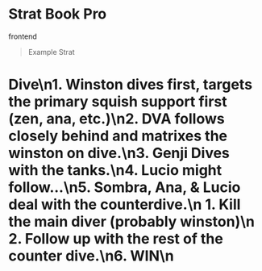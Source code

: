 # Strat Book Pro

frontend

> Example Strat

# Dive\n1\. Winston dives first, targets the primary squish support first (zen, ana, etc.)\n2\. DVA follows closely behind and matrixes the winston on dive.\n3\. Genji Dives with the tanks.\n4\. Lucio might follow...\n5\. Sombra, Ana, & Lucio deal with the counterdive.\n 1\. Kill the main diver (probably winston)\n 2\. Follow up with the rest of the counter dive.\n6\. **WIN**\n
